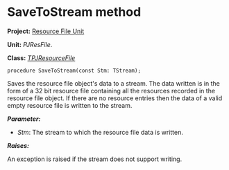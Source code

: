<a href='Hidden comment: 
$Rev$
$Date$
'></a>

# SaveToStream method #

**Project:** [Resource File Unit](ResFileUnit.md)

**Unit:** _PJResFile_.

**Class:** _[TPJResourceFile](TPJResourceFile.md)_

```
procedure SaveToStream(const Stm: TStream);
```

Saves the resource file object's data to a stream. The data written is in the form of a 32 bit resource file containing all the resources recorded in the resource file object. If there are no resource entries then the data of a valid empty resource file is written to the stream.

**_Parameter:_**

  * _Stm_: The stream to which the resource file data is written.

**_Raises:_**

An exception is raised if the stream does not support writing.